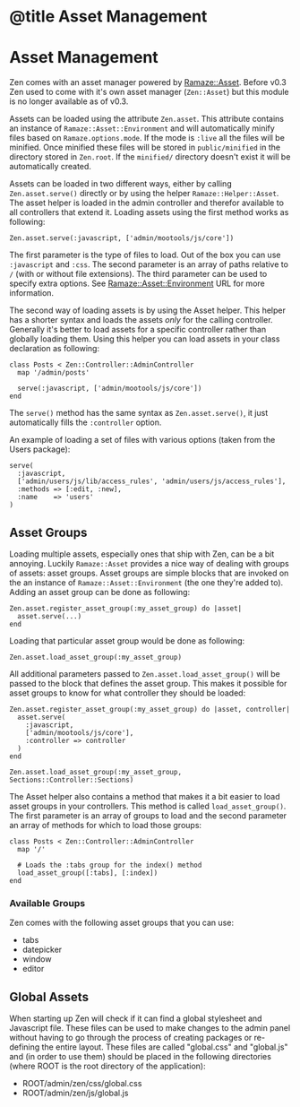 # @title Asset Management
# Asset Management

Zen comes with an asset manager powered by [Ramaze::Asset][ramaze-asset]. Before
v0.3 Zen used to come with it's own asset manager (``Zen::Asset``) but this
module is no longer available as of v0.3.

Assets can be loaded using the attribute ``Zen.asset``. This attribute contains
an instance of ``Ramaze::Asset::Environment`` and will automatically minify
files based on ``Ramaze.options.mode``. If the mode is ``:live`` all the files
will be minified. Once minified these files will be stored in
``public/minified`` in the directory stored in ``Zen.root``. If the
``minified/`` directory doesn't exist it will be automatically created.

Assets can be loaded in two different ways, either by calling
``Zen.asset.serve()`` directly or by using the helper ``Ramaze::Helper::Asset``.
The asset helper is loaded in the admin controller and therefor available to all
controllers that extend it. Loading assets using the first method works as
following:

    Zen.asset.serve(:javascript, ['admin/mootools/js/core'])

The first parameter is the type of files to load. Out of the box you can use
``:javascript`` and ``:css``. The second parameter is an array of paths relative
to ``/`` (with or without file extensions). The third parameter can be used to
specify extra options. See [Ramaze::Asset::Environment][ramaze-env] URL for more
information.

The second way of loading assets is by using the Asset helper. This helper has a
shorter syntax and loads the assets *only* for the calling controller. Generally
it's better to load assets for a specific controller rather than globally
loading them. Using this helper you can load assets in your class declaration as
following:

    class Posts < Zen::Controller::AdminController
      map '/admin/posts'

      serve(:javascript, ['admin/mootools/js/core'])
    end

The ``serve()`` method has the same syntax as ``Zen.asset.serve()``, it just
automatically fills the ``:controller`` option.

An example of loading a set of files with various options (taken from the Users
package):

    serve(
      :javascript,
      ['admin/users/js/lib/access_rules', 'admin/users/js/access_rules'],
      :methods => [:edit, :new],
      :name    => 'users'
    )

## Asset Groups

Loading multiple assets, especially ones that ship with Zen, can be a bit
annoying. Luckily ``Ramaze::Asset`` provides a nice way of dealing with groups
of assets: asset groups. Asset groups are simple blocks that are invoked on the
an instance of ``Ramaze::Asset::Environment`` (the one they're added to). Adding
an asset group can be done as following:

    Zen.asset.register_asset_group(:my_asset_group) do |asset|
      asset.serve(...)
    end

Loading that particular asset group would be done as following:

    Zen.asset.load_asset_group(:my_asset_group)

All additional parameters passed to ``Zen.asset.load_asset_group()`` will be
passed to the block that defines the asset group. This makes it possible for
asset groups to know for what controller they should be loaded:

    Zen.asset.register_asset_group(:my_asset_group) do |asset, controller|
      asset.serve(
        :javascript,
        ['admin/mootools/js/core'],
        :controller => controller
      )
    end

    Zen.asset.load_asset_group(:my_asset_group, Sections::Controller::Sections)

The Asset helper also contains a method that makes it a bit easier to load
asset groups in your controllers. This method is called ``load_asset_group()``.
The first parameter is an array of groups to load and the second parameter an
array of methods for which to load those groups:

    class Posts < Zen::Controller::AdminController
      map '/'

      # Loads the :tabs group for the index() method
      load_asset_group([:tabs], [:index])
    end

### Available Groups

Zen comes with the following asset groups that you can use:

* tabs
* datepicker
* window
* editor

## Global Assets

When starting up Zen will check if it can find a global stylesheet and
Javascript file. These files can be used to make changes to the admin panel
without having to go through the process of creating packages or re-defining the
entire layout. These files are called "global.css" and "global.js" and (in order
to use them) should be placed in the following directories (where ROOT is the
root directory of the application):

* ROOT/admin/zen/css/global.css
* ROOT/admin/zen/js/global.js

[ramaze-asset]: https://github.com/yorickpeterse/ramaze-asset
[ramaze-env]: https://github.com/YorickPeterse/ramaze-asset/blob/master/lib/ramaze/asset/environment.rb
